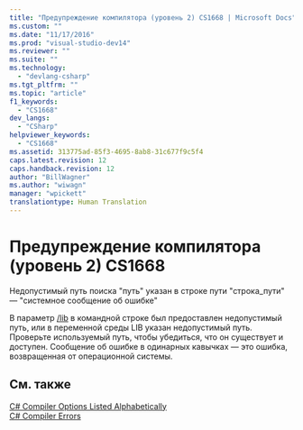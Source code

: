 ```yaml
---
title: "Предупреждение компилятора (уровень 2) CS1668 | Microsoft Docs"
ms.custom: ""
ms.date: "11/17/2016"
ms.prod: "visual-studio-dev14"
ms.reviewer: ""
ms.suite: ""
ms.technology: 
  - "devlang-csharp"
ms.tgt_pltfrm: ""
ms.topic: "article"
f1_keywords: 
  - "CS1668"
dev_langs: 
  - "CSharp"
helpviewer_keywords: 
  - "CS1668"
ms.assetid: 313775ad-85f3-4695-8ab8-31c677f9c5f4
caps.latest.revision: 12
caps.handback.revision: 12
author: "BillWagner"
ms.author: "wiwagn"
manager: "wpickett"
translationtype: Human Translation
---
```

# Предупреждение компилятора (уровень 2) CS1668
Недопустимый путь поиска "путь" указан в строке пути "строка\_пути" — "системное сообщение об ошибке"  
  
 В параметр [\/lib](../../csharp/language-reference/compiler-options/lib-compiler-option.md) в командной строке был предоставлен недопустимый путь, или в переменной среды LIB указан недопустимый путь. Проверьте используемый путь, чтобы убедиться, что он существует и доступен. Сообщение об ошибке в одинарных кавычках — это ошибка, возвращенная от операционной системы.  
  
## См. также  
 [C\# Compiler Options Listed Alphabetically](../../csharp/language-reference/compiler-options/listed-alphabetically.md)   
 [C\# Compiler Errors](../../csharp/language-reference/compiler-messages/index.md)